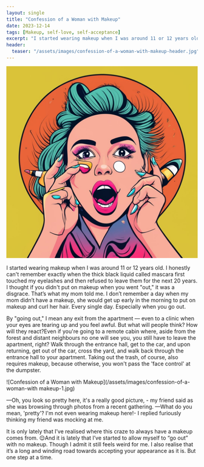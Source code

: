 ```yaml
---
layout: single
title: "Confession of a Woman with Makeup"
date: 2023-12-14
tags: [Makeup, self-love, self-acceptance]
excerpt: "I started wearing makeup when I was around 11 or 12 years old. I honestly can't remember exactly when the thick black liquid called mascara first touched my eyelashes and then refused to leave them for the next 20 years."
header:
  teaser: "/assets/images/confession-of-a-woman-with-makeup-header.jpg"
---
```

![Confession of a Woman with Makeup](/assets/images/confession-of-a-woman-with-makeup-header.jpg)

I started wearing makeup when I was around 11 or 12 years old. I honestly can't remember exactly when the thick black liquid called mascara first touched my eyelashes and then refused to leave them for the next 20 years. I thought if you didn't put on makeup when you went "out," it was a disgrace. That’s what my mom told me. I don’t remember a day when my mom didn’t have a makeup, she would get up early in the morning to put on makeup and curl her hair. Every single day. Especially when you go out. 

By "going out," I mean any exit from the apartment — even to a clinic when your eyes are tearing up and you feel awful. But what will people think? How will they react?Even if you're going to a remote cabin where, aside from the forest and distant neighbours no one will see you, you still have to leave the apartment, right? Walk through the entrance hall, get to the car, and upon returning, get out of the car, cross the yard, and walk back through the entrance hall to your apartment. Taking out the trash, of course, also requires makeup, because otherwise, you won't pass the 'face control' at the dumpster. 

![Confession of a Woman with Makeup](/assets/images/confession-of-a-woman-with makeup-1.jpg)

&mdash;Oh, you look so pretty here, it's a really good picture, -  my friend said as she was browsing through photos from a recent gathering.
&mdash;What do you mean, 'pretty'? I'm not even wearing makeup here!-  I replied furiously thinking my friend was mocking at me. 

It is only lately that I’ve realised where this craze to always have a makeup comes from. 😌And it is lately that I’ve started to allow myself to “go out” with no makeup. Though I admit it still feels weird for me. I also realise that it’s a long and winding road towards accepting your appearance as it is. But one step at a time.  
